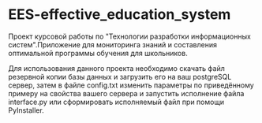 # EES-effective_education_system
Проект курсовой работы по "Технологии разработки информационных систем".Приложение для мониторинга знаний и составления оптимальной программы обучения для школьников.

Для использования данного проекта необходимо скачать файл резервной копии базы данных и загрузить его на ваш postgreSQL сервер, затем в файле config.txt изменить параметры по
приведённому примеру на свойства вашего сервера и запустить исполнение файла interface.py или сформировать исполняемый файл при помощи PyInstaller. 

